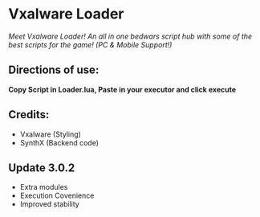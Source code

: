 # Vxalware Loader
*Meet Vxalware Loader! An all in one bedwars script hub with some of the best scripts for the game! (PC & Mobile Support!)*
## Directions of use:
**Copy Script in Loader.lua, Paste in your executor and click execute**
## Credits:
- Vxalware (Styling)
- SynthX (Backend code)
## Update 3.0.2
- Extra modules
- Execution Covenience
- Improved stability

